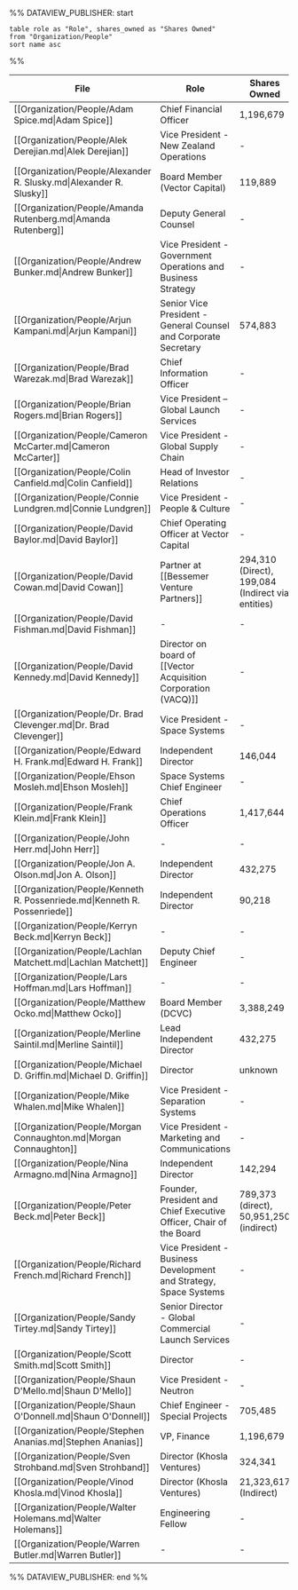 %% DATAVIEW_PUBLISHER: start
```
table role as "Role", shares_owned as "Shares Owned"
from "Organization/People"
sort name asc
```
%%

| File                                                                      | Role                                                               | Shares Owned                                      |
| ------------------------------------------------------------------------- | ------------------------------------------------------------------ | ------------------------------------------------- |
| [[Organization/People/Adam Spice.md\|Adam Spice]]                         | Chief Financial Officer                                            | 1,196,679                                         |
| [[Organization/People/Alek Derejian.md\|Alek Derejian]]                   | Vice President - New Zealand Operations                            | \-                                                |
| [[Organization/People/Alexander R. Slusky.md\|Alexander R. Slusky]]       | Board Member (Vector Capital)                                      | 119,889                                           |
| [[Organization/People/Amanda Rutenberg.md\|Amanda Rutenberg]]             | Deputy General Counsel                                             | \-                                                |
| [[Organization/People/Andrew Bunker.md\|Andrew Bunker]]                   | Vice President - Government Operations and Business Strategy       | \-                                                |
| [[Organization/People/Arjun Kampani.md\|Arjun Kampani]]                   | Senior Vice President - General Counsel and Corporate Secretary    | 574,883                                           |
| [[Organization/People/Brad Warezak.md\|Brad Warezak]]                     | Chief Information Officer                                          | \-                                                |
| [[Organization/People/Brian Rogers.md\|Brian Rogers]]                     | Vice President – Global Launch Services                            | \-                                                |
| [[Organization/People/Cameron McCarter.md\|Cameron McCarter]]             | Vice President - Global Supply Chain                               | \-                                                |
| [[Organization/People/Colin Canfield.md\|Colin Canfield]]                 | Head of Investor Relations                                         | \-                                                |
| [[Organization/People/Connie Lundgren.md\|Connie Lundgren]]               | Vice President - People & Culture                                  | \-                                                |
| [[Organization/People/David Baylor.md\|David Baylor]]                     | Chief Operating Officer at Vector Capital                          | \-                                                |
| [[Organization/People/David Cowan.md\|David Cowan]]                       | Partner at [[Bessemer Venture Partners]]                           | 294,310 (Direct), 199,084 (Indirect via entities) |
| [[Organization/People/David Fishman.md\|David Fishman]]                   | \-                                                                 | \-                                                |
| [[Organization/People/David Kennedy.md\|David Kennedy]]                   | Director on board of [[Vector Acquisition Corporation (VACQ)]]     | \-                                                |
| [[Organization/People/Dr. Brad Clevenger.md\|Dr. Brad Clevenger]]         | Vice President - Space Systems                                     | \-                                                |
| [[Organization/People/Edward H. Frank.md\|Edward H. Frank]]               | Independent Director                                               | 146,044                                           |
| [[Organization/People/Ehson Mosleh.md\|Ehson Mosleh]]                     | Space Systems Chief Engineer                                       | \-                                                |
| [[Organization/People/Frank Klein.md\|Frank Klein]]                       | Chief Operations Officer                                           | 1,417,644                                         |
| [[Organization/People/John Herr.md\|John Herr]]                           | \-                                                                 | \-                                                |
| [[Organization/People/Jon A. Olson.md\|Jon A. Olson]]                     | Independent Director                                               | 432,275                                           |
| [[Organization/People/Kenneth R. Possenriede.md\|Kenneth R. Possenriede]] | Independent Director                                               | 90,218                                            |
| [[Organization/People/Kerryn Beck.md\|Kerryn Beck]]                       | \-                                                                 | \-                                                |
| [[Organization/People/Lachlan Matchett.md\|Lachlan Matchett]]             | Deputy Chief Engineer                                              | \-                                                |
| [[Organization/People/Lars Hoffman.md\|Lars Hoffman]]                     | \-                                                                 | \-                                                |
| [[Organization/People/Matthew Ocko.md\|Matthew Ocko]]                     | Board Member (DCVC)                                                | 3,388,249                                         |
| [[Organization/People/Merline Saintil.md\|Merline Saintil]]               | Lead Independent Director                                          | 432,275                                           |
| [[Organization/People/Michael D. Griffin.md\|Michael D. Griffin]]         | Director                                                           | unknown                                           |
| [[Organization/People/Mike Whalen.md\|Mike Whalen]]                       | Vice President - Separation Systems                                | \-                                                |
| [[Organization/People/Morgan Connaughton.md\|Morgan Connaughton]]         | Vice President - Marketing and Communications                      | \-                                                |
| [[Organization/People/Nina Armagno.md\|Nina Armagno]]                     | Independent Director                                               | 142,294                                           |
| [[Organization/People/Peter Beck.md\|Peter Beck]]                         | Founder, President and Chief Executive Officer, Chair of the Board | 789,373 (direct), 50,951,250 (indirect)           |
| [[Organization/People/Richard French.md\|Richard French]]                 | Vice President - Business Development and Strategy, Space Systems  | \-                                                |
| [[Organization/People/Sandy Tirtey.md\|Sandy Tirtey]]                     | Senior Director - Global Commercial Launch Services                | \-                                                |
| [[Organization/People/Scott Smith.md\|Scott Smith]]                       | Director                                                           | \-                                                |
| [[Organization/People/Shaun D'Mello.md\|Shaun D'Mello]]                   | Vice President - Neutron                                           | \-                                                |
| [[Organization/People/Shaun O'Donnell.md\|Shaun O'Donnell]]               | Chief Engineer - Special Projects                                  | 705,485                                           |
| [[Organization/People/Stephen Ananias.md\|Stephen Ananias]]               | VP, Finance                                                        | 1,196,679                                         |
| [[Organization/People/Sven Strohband.md\|Sven Strohband]]                 | Director (Khosla Ventures)                                         | 324,341                                           |
| [[Organization/People/Vinod Khosla.md\|Vinod Khosla]]                     | Director (Khosla Ventures)                                         | 21,323,617 (Indirect)                             |
| [[Organization/People/Walter Holemans.md\|Walter Holemans]]               | Engineering Fellow                                                 | \-                                                |
| [[Organization/People/Warren Butler.md\|Warren Butler]]                   | \-                                                                 | \-                                                |

%% DATAVIEW_PUBLISHER: end %%

